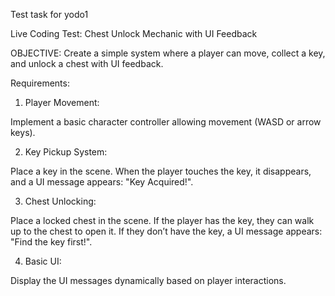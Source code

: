 Test task for yodo1

Live Coding Test: Chest Unlock Mechanic with UI Feedback

OBJECTIVE:
Create a simple system where a player can move, collect a key, and unlock a chest with UI feedback.

Requirements:

1. Player Movement:

Implement a basic character controller allowing movement (WASD or arrow keys).

2. Key Pickup System:

Place a key in the scene.
When the player touches the key, it disappears, and a UI message appears: "Key Acquired!".

3. Chest Unlocking:

Place a locked chest in the scene.
If the player has the key, they can walk up to the chest to open it.
If they don’t have the key, a UI message appears: "Find the key first!".

4. Basic UI:

Display the UI messages dynamically based on player interactions.
